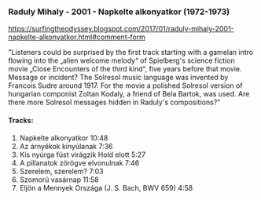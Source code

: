 ### Raduly Mihaly - 2001 - Napkelte alkonyatkor (1972-1973)
https://surfingtheodyssey.blogspot.com/2017/01/raduly-mihaly-2001-napkelte-alkonyatkor.html#comment-form


"Listeners could be surprised by the first track starting with a gamelan intro flowing into the „alien welcome melody“ of Spielberg's science fiction movie „Close Encounters of the third kind“, five years before that movie. Message or incident? The Solresol music language was invented by Francois Sudre around 1917. For the movie a polished Solresol version of hungarian componist Zoltan Kodaly, a friend of Bela Bartok, was used. Are there more Solresol messages hidden in Raduly's compositions?"

#### Tracks:
01. Napkelte alkonyatkor 10:48
02. Az árnyékok kinyúlanak 7:36
03. Kis nyúrga füst virágzik Hold elott 5:27
04. A pillanatok zörögve elvonulnak 7:46
05. Szerelem, szerelem? 7:03
06. Szomorú vasárnap 11:58
07. Eljön a Mennyek Országa (J. S. Bach, BWV 659) 4:58
